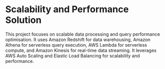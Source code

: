 # Scalability and Performance Solution
This project focuses on scalable data processing and query performance optimisation. It uses Amazon Redshift for data warehousing, Amazon Athena for serverless query execution, AWS Lambda for serverless compute, and Amazon Kinesis for real-time data streaming. It leverages AWS Auto Scaling and Elastic Load Balancing for scalability and performance.
